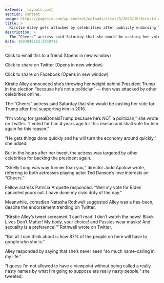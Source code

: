 ```yaml
--- 
extends: _layouts.post 
section: content 
image: https://pagesix.com/wp-content/uploads/sites/3/2020/10/kirstie-alley-donald-trump.jpg?quality=90&strip=all&w=1200 
title: > 
  Kirstie Alley gets attacked by celebrities after publicly endorsing Trump 
description: > 
  The “Cheers” actress said Saturday that she would be casting her vote for Trump after first supporting him in 2016.“I’m voting for @realDonaldTrump because he’s NOT a politician,” she wrote on Twitter.But in the hours after her tweet, the actress was targeted by other celebrities for backing the president again.I have done my civic duty of the day.”Meanwhile, comedian Natasha Rothwell suggested Alley was a has-been, despite the endorsement trending on Twitter.'” Rothwell wrote on Twitter. 
date: 1603048153.2648728 
--- 
```

Click to email this to a friend (Opens in new window)

Click to share on Twitter (Opens in new window)

Click to share on Facebook (Opens in new window)

Kirstie Alley announced she’s throwing her weight behind President Trump in the election “because he’s not a politician” — then was attacked by other celebrities online.

The “Cheers” actress said Saturday that she would be casting her vote for Trump after first supporting him in 2016.

“I’m voting for @realDonaldTrump because he’s NOT a politician,” she wrote on Twitter. “I voted for him 4 years ago for this reason and shall vote for him again for this reason.”

“He gets things done quickly and he will turn the economy around quickly,” she added.

But in the hours after her tweet, the actress was targeted by other celebrities for backing the president again.

“Shelly Long was way funnier than you,” director Judd Apatow wrote, referring to both actresses playing actor Ted Danson’s love interests on “Cheers.”

Fellow actress Patricia Arquette responded: “Well my vote for Biden canceled yours out. I have done my civic duty of the day.”

Meanwhile, comedian Natasha Rothwell suggested Alley was a has-been, despite the endorsement trending on Twitter.

“Kirstie Alley’s tweet screamed ‘I can’t read! I don’t watch the news! Black Lives Don’t Matter! My body, your choice! and Pussies wear masks! And sexuality is a preference!'” Rothwell wrote on Twitter.

“But all I can think about is how 87% of the people on here will have to google who she is.”

Alley responded by saying that she’s never seen “so much name-calling in my life.”

“I guess I’m not allowed to have a viewpoint without being called a really nasty names by what I’m going to suppose are really nasty people,” she tweeted.